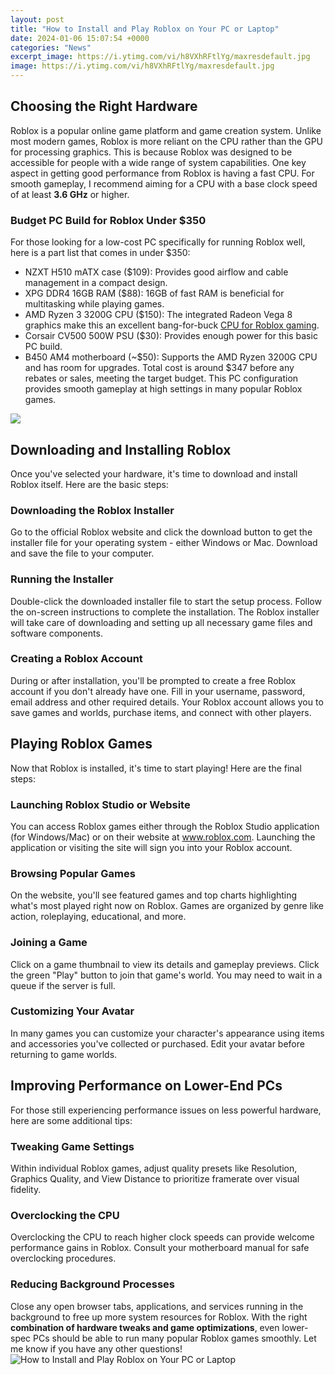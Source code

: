 ```yaml
---
layout: post
title: "How to Install and Play Roblox on Your PC or Laptop"
date: 2024-01-06 15:07:54 +0000
categories: "News"
excerpt_image: https://i.ytimg.com/vi/h8VXhRFtlYg/maxresdefault.jpg
image: https://i.ytimg.com/vi/h8VXhRFtlYg/maxresdefault.jpg
---
```


## Choosing the Right Hardware 
Roblox is a popular online game platform and game creation system. Unlike most modern games, Roblox is more reliant on the CPU rather than the GPU for processing graphics. This is because Roblox was designed to be accessible for people with a wide range of system capabilities.
One key aspect in getting good performance from Roblox is having a fast CPU. For smooth gameplay, I recommend aiming for a CPU with a base clock speed of at least **3.6 GHz** or higher. 
### Budget PC Build for Roblox Under $350
For those looking for a low-cost PC specifically for running Roblox well, here is a part list that comes in under $350:
- NZXT H510 mATX case ($109): Provides good airflow and cable management in a compact design.
- XPG DDR4 16GB RAM ($88): 16GB of fast RAM is beneficial for multitasking while playing games. 
- AMD Ryzen 3 3200G CPU ($150): The integrated Radeon Vega 8 graphics make this an excellent bang-for-buck [CPU for Roblox gaming](https://store.fi.io.vn/womens-cute-duck-gift-for-mom-mother-duckling-duck-waterfowl-lovers-v-neck-t-shirt/women&). 
- Corsair CV500 500W PSU ($30): Provides enough power for this basic PC build.
- B450 AM4 motherboard (~$50): Supports the AMD Ryzen 3200G CPU and has room for upgrades.
Total cost is around $347 before any rebates or sales, meeting the target budget. This PC configuration provides smooth gameplay at high settings in many popular Roblox games.

![](http://mmosharing.com/wp-content/uploads/2020/12/roblox-pc.jpg)
## Downloading and Installing Roblox 
Once you've selected your hardware, it's time to download and install Roblox itself. Here are the basic steps:
### Downloading the Roblox Installer 
Go to the official Roblox website and click the download button to get the installer file for your operating system - either Windows or Mac. Download and save the file to your computer. 
### Running the Installer 
Double-click the downloaded installer file to start the setup process. Follow the on-screen instructions to complete the installation. The Roblox installer will take care of downloading and setting up all necessary game files and software components. 
### Creating a Roblox Account
During or after installation, you'll be prompted to create a free Roblox account if you don't already have one. Fill in your username, password, email address and other required details. Your Roblox account allows you to save games and worlds, purchase items, and connect with other players.
## Playing Roblox Games
Now that Roblox is installed, it's time to start playing! Here are the final steps:
### Launching Roblox Studio or Website
You can access Roblox games either through the Roblox Studio application (for Windows/Mac) or on their website at www.roblox.com. Launching the application or visiting the site will sign you into your Roblox account.
### Browsing Popular Games 
On the website, you'll see featured games and top charts highlighting what's most played right now on Roblox. Games are organized by genre like action, roleplaying, educational, and more.  
### Joining a Game
Click on a game thumbnail to view its details and gameplay previews. Click the green "Play" button to join that game's world. You may need to wait in a queue if the server is full.
### Customizing Your Avatar  
In many games you can customize your character's appearance using items and accessories you've collected or purchased. Edit your avatar before returning to game worlds.
## Improving Performance on Lower-End PCs
For those still experiencing performance issues on less powerful hardware, here are some additional tips:
### Tweaking Game Settings
Within individual Roblox games, adjust quality presets like Resolution, Graphics Quality, and View Distance to prioritize framerate over visual fidelity. 
### Overclocking the CPU
Overclocking the CPU to reach higher clock speeds can provide welcome performance gains in Roblox. Consult your motherboard manual for safe overclocking procedures.  
### Reducing Background Processes  
Close any open browser tabs, applications, and services running in the background to free up more system resources for Roblox. 
With the right **combination of hardware tweaks and game optimizations**, even lower-spec PCs should be able to run many popular Roblox games smoothly. Let me know if you have any other questions!
![How to Install and Play Roblox on Your PC or Laptop](https://i.ytimg.com/vi/h8VXhRFtlYg/maxresdefault.jpg)